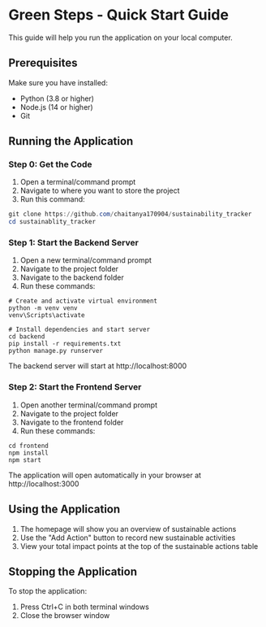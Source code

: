 # Green Steps - Quick Start Guide

This guide will help you run the application on your local computer.

## Prerequisites

Make sure you have installed:
- Python (3.8 or higher)
- Node.js (14 or higher)
- Git

## Running the Application

### Step 0: Get the Code

1. Open a terminal/command prompt
2. Navigate to where you want to store the project
3. Run this command:
```powershell
git clone https://github.com/chaitanya170904/sustainability_tracker
cd sustainablity_tracker
```

### Step 1: Start the Backend Server

1. Open a new terminal/command prompt
2. Navigate to the project folder
3. Navigate to the backend folder
4. Run these commands:
```Command Prompt
# Create and activate virtual environment
python -m venv venv
venv\Scripts\activate

# Install dependencies and start server
cd backend
pip install -r requirements.txt
python manage.py runserver
```

The backend server will start at http://localhost:8000

### Step 2: Start the Frontend Server

1. Open another terminal/command prompt
2. Navigate to the project folder
3. Navigate to the frontend folder
4. Run these commands:
```Command Prompt
cd frontend
npm install
npm start
```

The application will open automatically in your browser at http://localhost:3000

## Using the Application

1. The homepage will show you an overview of sustainable actions
2. Use the "Add Action" button to record new sustainable activities
3. View your total impact points at the top of the sustainable actions table

## Stopping the Application

To stop the application:
1. Press Ctrl+C in both terminal windows
2. Close the browser window

